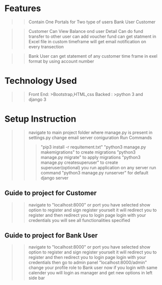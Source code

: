 # Features
>> Contain One Portals for Two type of users
   > Bank User
   > Customer

>> Customer
   > Can View Balance ond user Detail
   > Can do fund transfer to other user
   > can add voucher fund
   > can get statment in Excel file in custom timeframe
   > will get email notification on every transection

>> Bank User
   > can get statement of any  customer time frame in exel format by using account number

# Technology Used
   >> Front End:
      >Bootstrap,HTML,css
   >> Backed :
      >python 3 and django 3


# Setup Instruction

>> navigate to main project folder where manage.py is present
>> in settings.py change email server coniguration
>> Run Commands
   >>>"pip3 install -r requitement.txt"
   >>>"python3 manage.py makemigrations" to create migrations
   >>>"python3 manage.py migrate" to apply migrations
   >>>"python3 manage.py createsuperuser" to create superuser(optional)
>> you run application on any server
   >>>  run command "python3 manage.py runserver" for default django server

## Guide to project for Customer
>> navigate to "localhost:8000" or port you have selected
>> show option to register and sign
>> register yourselt it will redirect you to register and then redirect you to login page
>> login with your credentials
>> you will see all functionalities specified  

## Guide to project for Bank User
>> navigate to "localhost:8000" or port you have selected
>> show option to register and sign
>> register yourselt it will redirect you to register and then redirect you to login page
>> login with your credentials
>> then go to admin panel "localhost:8000/admin"
>> change your profile role to Bank user
>> now if you login with same calender you will login as manager and get new options in left side   bar 